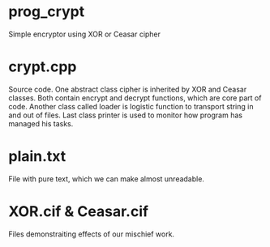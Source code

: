 # prog_crypt
Simple encryptor using XOR or Ceasar cipher

# crypt.cpp
Source code. One abstract class cipher is inherited by XOR and Ceasar classes. Both contain encrypt and decrypt functions,
 which are core part of code. Another class called loader is logistic function to transport string in and out of files. Last class printer
is used to monitor how program has managed his tasks.

# plain.txt
File with pure text, which we can make almost unreadable.

# XOR.cif & Ceasar.cif
Files demonstraiting effects of our mischief work.
